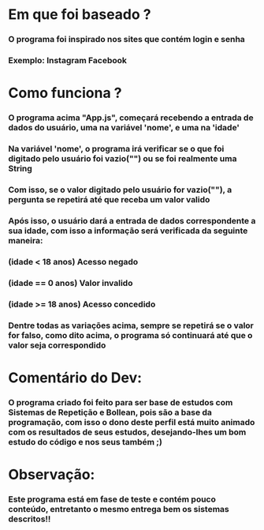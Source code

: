 # Em que foi baseado ?

### O programa foi inspirado nos sites que contém login e senha
### Exemplo: Instagram Facebook


# Como funciona ?

### O programa acima "App.js", começará recebendo a entrada de dados do usuário, uma na variável 'nome', e uma na 'idade'

### Na variável 'nome', o programa irá verificar se o que foi digitado pelo usuário foi vazio("") ou se foi realmente uma String
### Com isso, se o valor digitado pelo usuário for vazio(""), a pergunta se repetirá até que receba um valor valido


### Após isso, o usuário dará a entrada de dados correspondente a sua idade, com isso a informação será verificada da seguinte maneira:
### (idade < 18 anos) Acesso negado
### (idade == 0 anos) Valor invalido
### (idade >= 18 anos) Acesso concedido
### Dentre todas as variações acima, sempre se repetirá se o valor for falso, como dito acima, o programa só continuará até que o valor seja correspondido

# Comentário do Dev: 

### O programa criado foi feito para ser base de estudos com Sistemas de Repetição e Bollean, pois são a base da programação, com isso o dono deste perfil está muito animado com os resultados de seus estudos, desejando-lhes um bom estudo do código e nos seus também ;)

# Observação:

### Este programa está em fase de teste e contém pouco conteúdo, entretanto o mesmo entrega bem os sistemas descritos!!
